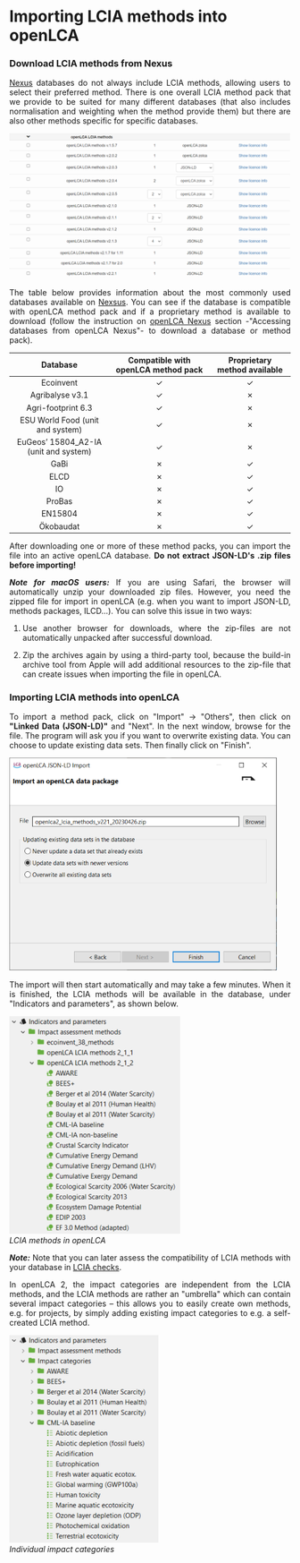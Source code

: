 # Importing LCIA methods into openLCA

<div style='text-align: justify;'>

### Download LCIA methods from Nexus

[Nexus](https://nexus.openlca.org) databases do not always include LCIA methods, allowing users to select their preferred method. There is one overall LCIA method pack that we provide to be suited for many different databases (that also includes normalisation and weighting when the method provide them) but there are also other methods specific for specific databases.

![](../media/lcia_methods_import.png) 

The table below provides information about the most commonly used databases available on [Nexsus](http://www.openlca.org/download#methods). You can see if the database is compatible with openLCA method pack and if a proprietary method is available to download (follow the instruction on [openLCA Nexus](../resources/nexus.md) section -"Accessing databases from openLCA Nexus"- to download a database or method pack). 

|              **Database**              | **Compatible with openLCA method pack** | **Proprietary method available** |
|:--------------------------------------:|:---------------------------------------:|:--------------------------------:|
| Ecoinvent                              | ✓                                       | ✓                                |
| Agribalyse v3.1                        | ✓                                       | ✗                                |
| Agri-footprint 6.3                     | ✓                                       | ✗                                |
| ESU World Food (unit and system)       | ✓                                       | ✗                                |
| EuGeos’ 15804_A2-IA  (unit and system) | ✓                                       | ✗                                |
| GaBi                                   | ✗                                       | ✓                                |
| ELCD                                   | ✗                                       | ✓                                |
| IO                                     | ✗                                       | ✓                                |
| ProBas                                 | ✗                                       | ✓                                |
| EN15804                                | ✗                                       | ✓                                |
| Ökobaudat                              | ✗                                       | ✓                                |

After downloading one or more of these method packs, you can import the  file into an active openLCA database. **Do not extract JSON-LD's .zip files before importing!**

**_Note for macOS users:_** If you are using Safari, the browser will automatically unzip your downloaded zip files. However, you need the zipped file for import in openLCA (e.g. when you want to import JSON-LD, methods packages, ILCD...). You can solve this issue in two ways: 

1. Use another browser for downloads, where the zip-files are not automatically unpacked after successful download.

2. Zip the archives again by using a third-party tool, because the build-in archive tool from Apple will add additional resources to the zip-file that can create issues when importing the file in openLCA.

### Importing LCIA methods into openLCA

To import a method pack, click on "Import" &#8594; "Others", then click on **"Linked Data (JSON-LD)"** and "Next". In the next window, browse for the file. The program will ask you if you want to overwrite existing data. You can choose to update existing data sets. Then finally click on "Finish". 

![](../media/lcia_methods_zip.png)  

The import will then start automatically and may take a few minutes. When it is finished, the LCIA methods will be available in the database, under "Indicators and parameters", as shown below.

![](../media/lcia.png)    
_LCIA methods in openLCA_

_**Note:**_ Note that you can later assess the compatibility of LCIA methods with your database in  [LCIA checks](../res_analysis/analysis.md).

In openLCA 2, the impact categories are independent from the LCIA methods, and the LCIA methods are rather an "umbrella" which can contain several impact categories – this allows you to easily create own methods, e.g. for projects, by simply adding existing impact categories to e.g. a self-created LCIA method.

![](../media/impact_categories.png) 
<br>_Individual impact categories_





</div>